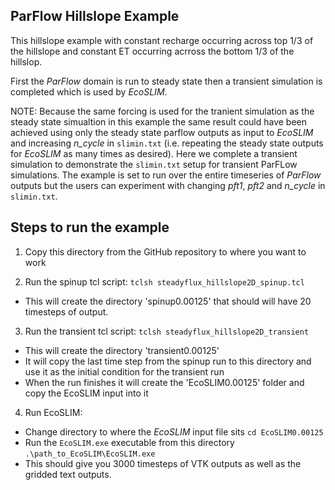ParFlow Hillslope Example
-------------------------
This hillslope example with constant recharge occurring across top 1/3 of the hillslope and constant ET occurring acrross the bottom 1/3 of the hillslop.

First the *ParFlow* domain is run to steady state then  a transient simulation is completed which is used by *EcoSLIM*.

NOTE: Because the same forcing is used for the tranient simulation as the steady state simualtion in this example the same result could have been achieved using only the steady state parflow outputs as input to *EcoSLIM* and increasing *n_cycle* in `slimin.txt` (i.e. repeating the steady state outputs for *EcoSLIM* as many times as desired). Here we complete a transient simulation to demonstrate the `slimin.txt` setup for transient ParFLow simulations. The example is set to run over the entire timeseries of *ParFlow* outputs but the users can experiment with changing *pft1*, *pft2* and *n_cycle* in `slimin.txt`.

## Steps to run the example
1. Copy this directory from the GitHub repository to where you want to work

2. Run the spinup tcl script: `tclsh steadyflux_hillslope2D_spinup.tcl`
 * This will create the directory 'spinup0.00125' that should will have 20 timesteps of output.

3. Run the transient tcl script: `tclsh steadyflux_hillslope2D_transient`
 * This will create the directory 'transient0.00125'
 * It will copy the last time step from the spinup run to this directory and use it as the initial condition for the transient run
 * When the run finishes it will create the 'EcoSLIM0.00125' folder and copy the EcoSLIM input into it

4. Run EcoSLIM:
 * Change directory to where the *EcoSLIM* input file sits `cd EcoSLIM0.00125`
 * Run the `EcoSLIM.exe` executable from this directory `.\path_to_EcoSLIM\EcoSLIM.exe`
 * This should give you 3000 timesteps of VTK outputs as well as the gridded
 text outputs.
